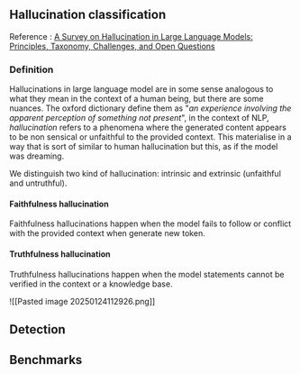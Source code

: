 

## Hallucination classification

Reference :  [A Survey on Hallucination in Large Language Models: Principles, Taxonomy, Challenges, and Open Questions](https://arxiv.org/abs/2311.05232)

### Definition

Hallucinations in large language model are in some sense analogous to what they mean in the context of a human being, but there are some nuances. The oxford dictionary define them as "*an experience involving the apparent perception of something not present*", in the context of NLP, *hallucination* refers to a phenomena where the generated content appears to be non sensical or unfaithful to the provided context. This materialise in a way that is sort of similar to human hallucination but this, as if the model was dreaming.

We distinguish two kind of hallucination: intrinsic and extrinsic (unfaithful and untruthful).
#### Faithfulness hallucination 

Faithfulness hallucinations happen when the model fails to follow or conflict with the provided context when generate new token.

#### Truthfulness hallucination

Truthfulness hallucinations happen when the model statements cannot be verified in the context or a knowledge base.

![[Pasted image 20250124112926.png]]

## Detection

## Benchmarks
